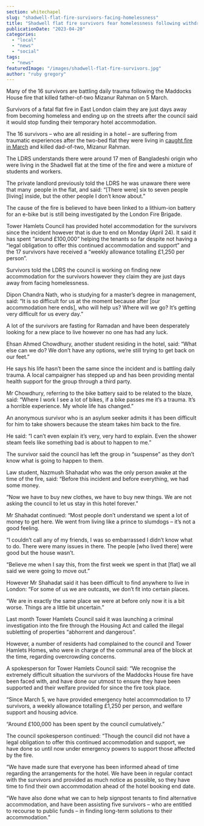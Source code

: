 ```yaml
---
section: whitechapel
slug: "shadwell-flat-fire-survivors-facing-homelessness"
title: "Shadwell flat fire survivors fear homelessness following withdrawal of Council support"
publicationDate: "2023-04-20"
categories: 
  - "local"
  - "news"
  - "social"
tags: 
  - "news"
featuredImage: "/images/shadwell-flat-fire-survivors.jpg"
author: "ruby gregory"
---
```


Many of the 16 survivors are battling daily trauma following the Maddocks House fire that killed father-of-two Mizanur Rahman on 5 March.

Survivors of a fatal flat fire in East London claim they are just days away from becoming homeless and ending up on the streets after the council said it would stop funding their temporary hotel accommodation.

The 16 survivors – who are all residing in a hotel – are suffering from traumatic experiences after the two-bed flat they were living in [caught fire in March](https://whitechapellondon.co.uk/man-dies-fire-shadwell-east-london-mizanur-rahman/) and killed dad-of-two, Mizanur Rahman.

The LDRS understands there were around 17 men of Bangladeshi origin who were living in the Shadwell flat at the time of the fire and were a mixture of students and workers.

The private landlord previously told the LDRS he was unaware there were that many  people in the flat, and said: “\[There were\] six to seven people \[living\] inside, but the other people I don’t know about.”

The cause of the fire is believed to have been linked to a lithium-ion battery for an e-bike but is still being investigated by the London Fire Brigade.

Tower Hamlets Council has provided hotel accommodation for the survivors since the incident however that is due to end on Monday (April 24). It said it has spent “around £100,000” helping the tenants so far despite not having a “legal obligation to offer this continued accommodation and support” and the 17 survivors have received a “weekly allowance totalling £1,250 per person”.

Survivors told the LDRS the council is working on finding new accommodation for the survivors however they claim they are just days away from facing homelessness.

Dipon Chandra Nath, who is studying for a master’s degree in management, said: “It is so difficult for us at the moment because after \[our accommodation here ends\], who will help us? Where will we go? It’s getting very difficult for us every day.”

A lot of the survivors are fasting for Ramadan and have been desperately looking for a new place to live however no one has had any luck.

Ehsan Ahmed Chowdhury, another student residing in the hotel, said: “What else can we do? We don’t have any options, we’re still trying to get back on our feet.”

He says his life hasn’t been the same since the incident and is battling daily trauma. A local campaigner has stepped up and has been providing mental health support for the group through a third party.

Mr Chowdhury, referring to the bike battery said to be related to the blaze, said: “Where I work I see a lot of bikes, if a bike passes me it’s a trauma. It’s a horrible experience. My whole life has changed.”

An anonymous survivor who is an asylum seeker admits it has been difficult for him to take showers because the steam takes him back to the fire.

He said: “I can’t even explain it’s very, very hard to explain. Even the shower steam feels like something bad is about to happen to me.”

The survivor said the council has left the group in “suspense” as they don’t know what is going to happen to them.

Law student, Nazmush Shahadat who was the only person awake at the time of the fire, said: “Before this incident and before everything, we had some money.

“Now we have to buy new clothes, we have to buy new things. We are not asking the council to let us stay in this hotel forever.”

Mr Shahadat continued: “Most people don’t understand we spent a lot of money to get here. We went from living like a prince to slumdogs – it’s not a good feeling.

“I couldn’t call any of my friends, I was so embarrassed I didn’t know what to do. There were many issues in there. The people \[who lived there\] were good but the house wasn’t.

“Believe me when I say this, from the first week we spent in that \[flat\] we all said we were going to move out.”

However Mr Shahadat said it has been difficult to find anywhere to live in London: “For some of us we are outcasts, we don’t fit into certain places.

“We are in exactly the same place we were at before only now it is a bit worse. Things are a little bit uncertain.”

Last month Tower Hamlets Council said it was launching a criminal investigation into the fire through the Housing Act and called the illegal subletting of properties “abhorrent and dangerous”.

However, a number of residents had complained to the council and Tower Hamlets Homes, who were in charge of the communal area of the block at the time, regarding overcrowding concerns.

A spokesperson for Tower Hamlets Council said: “We recognise the extremely difficult situation the survivors of the Maddocks House fire have been faced with, and have done our utmost to ensure they have been supported and their welfare provided for since the fire took place.

“Since March 5, we have provided emergency hotel accommodation to 17 survivors, a weekly allowance totalling £1,250 per person, and welfare support and housing advice.

“Around £100,000 has been spent by the council cumulatively.”

The council spokesperson continued: “Though the council did not have a legal obligation to offer this continued accommodation and support, we have done so until now under emergency powers to support those affected by the fire.

“We have made sure that everyone has been informed ahead of time regarding the arrangements for the hotel. We have been in regular contact with the survivors and provided as much notice as possible, so they have time to find their own accommodation ahead of the hotel booking end date.

“We have also done what we can to help signpost tenants to find alternative accommodation, and have been assisting five survivors – who are entitled to recourse to public funds – in finding long-term solutions to their accommodation.”
